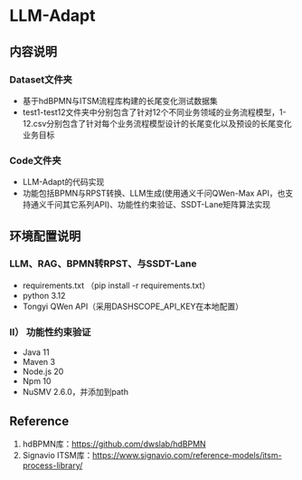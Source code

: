 # LLM-Adapt
## 内容说明
### Dataset文件夹
- 基于hdBPMN与ITSM流程库构建的长尾变化测试数据集
- test1-test12文件夹中分别包含了针对12个不同业务领域的业务流程模型，1-12.csv分别包含了针对每个业务流程模型设计的长尾变化以及预设的长尾变化业务目标
### Code文件夹
- LLM-Adapt的代码实现
- 功能包括BPMN与RPST转换、LLM生成(使用通义千问QWen-Max API，也支持通义千问其它系列API)、功能性约束验证、SSDT-Lane矩阵算法实现

## 环境配置说明
### LLM、RAG、BPMN转RPST、与SSDT-Lane
-  requirements.txt （pip install -r requirements.txt）
- python 3.12
- Tongyi QWen API（采用DASHSCOPE_API_KEY在本地配置）

### Ⅱ） 功能性约束验证
- Java 11
- Maven 3
- Node.js 20
- Npm 10
- NuSMV 2.6.0，并添加到path


## Reference
1. hdBPMN库：https://github.com/dwslab/hdBPMN
2. Signavio ITSM库：https://www.signavio.com/reference-models/itsm-process-library/
